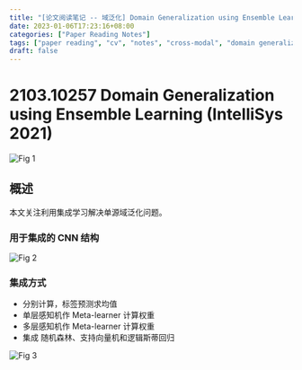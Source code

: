 ```yaml
---
title: "[论文阅读笔记 -- 域泛化] Domain Generalization using Ensemble Learning (IntelliSys 2021)"
date: 2023-01-06T17:23:16+08:00
categories: ["Paper Reading Notes"]
tags: ["paper reading", "cv", "notes", "cross-modal", "domain generalization"]
draft: false
---
```


# 2103.10257 Domain Generalization using Ensemble Learning (IntelliSys 2021)

![Fig 1](/images/2023/PRN318/1.png)

## 概述

本文关注利用集成学习解决单源域泛化问题。  

### 用于集成的 CNN 结构

![Fig 2](/images/2023/PRN318/2.png)

### 集成方式

+ 分别计算，标签预测求均值
+ 单层感知机作 Meta-learner 计算权重
+ 多层感知机作 Meta-learner 计算权重
+ 集成 随机森林、支持向量机和逻辑斯蒂回归

![Fig 3](/images/2023/PRN318/3.png)
